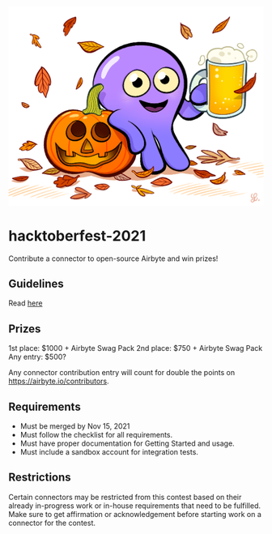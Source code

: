 ![](./assets/airbyte-oktoberfest.png)
# hacktoberfest-2021
Contribute a connector to open-source Airbyte and win prizes!

## Guidelines

Read [here](GUIDELINES.md)

## Prizes
1st place: $1000 + Airbyte Swag Pack
2nd place: $750 + Airbyte Swag Pack
Any entry: $500?

Any connector contribution entry will count for double the points on https://airbyte.io/contributors.

## Requirements
* Must be merged by Nov 15, 2021
* Must follow the checklist for all requirements.
* Must have proper documentation for Getting Started and usage.
* Must include a sandbox account for integration tests.

## Restrictions
Certain connectors may be restricted from this contest based on their already in-progress work or in-house requirements that need to be fulfilled. Make sure to get affirmation or acknowledgement before starting work on a connector for the contest.

